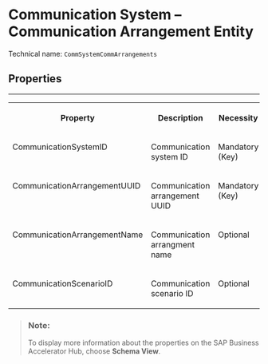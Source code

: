 <!-- loiof0d4cbaa56054cd4b2fc3da50d1439ca -->

# Communication System – Communication Arrangement Entity





Technical name: `CommSystemCommArrangements` 



<a name="loiof0d4cbaa56054cd4b2fc3da50d1439ca__CommunicationSystemsCommunicationArrangement"/>

## Properties

****


<table>
<tr>
<th valign="top">

Property



</th>
<th valign="top">

Description



</th>
<th valign="top">

Necessity



</th>
</tr>
<tr>
<td valign="top">

CommunicationSystemID



</td>
<td valign="top">

Communication system ID



</td>
<td valign="top">

Mandatory \(Key\)



</td>
</tr>
<tr>
<td valign="top">

CommunicationArrangementUUID



</td>
<td valign="top">

Communication arrangement UUID



</td>
<td valign="top">

Mandatory \(Key\)



</td>
</tr>
<tr>
<td valign="top">

CommunicationArrangementName



</td>
<td valign="top">

Communication arrangment name



</td>
<td valign="top">

Optional



</td>
</tr>
<tr>
<td valign="top">

CommunicationScenarioID



</td>
<td valign="top">

Communication scenario ID



</td>
<td valign="top">

Optional



</td>
</tr>
</table>

> ### Note:  
> To display more information about the properties on the SAP Business Accelerator Hub, choose **Schema View**.

